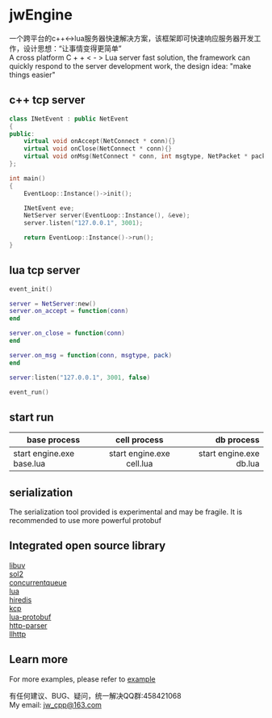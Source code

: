 # jwEngine  
一个跨平台的c++<->lua服务器快速解决方案，该框架即可快速响应服务器开发工作，设计思想：“让事情变得更简单”  
A cross platform C + + < - > Lua server fast solution, the framework can quickly respond to the server development work, the design idea: "make things easier"

## c++ tcp server  
```cpp
class INetEvent : public NetEvent
{
public:
    virtual void onAccept(NetConnect * conn){}
    virtual void onClose(NetConnect * conn){}
    virtual void onMsg(NetConnect * conn, int msgtype, NetPacket * pack){}
};

int main()
{
    EventLoop::Instance()->init();

    INetEvent eve;
    NetServer server(EventLoop::Instance(), &eve);
    server.listen("127.0.0.1", 3001);

    return EventLoop::Instance()->run();
}
```

## lua tcp server  
```lua
event_init()

server = NetServer:new()
server.on_accept = function(conn)
end

server.on_close = function(conn)
end

server.on_msg = function(conn, msgtype, pack)
end

server:listen("127.0.0.1", 3001, false)

event_run()
```

## start run  

| base process                   | cell process              |db process               |
| ------------------------------ |:-------------------------:| -----------------------:|
|    start engine.exe base.lua   | start engine.exe cell.lua | start engine.exe db.lua |


## serialization  
The serialization tool provided is experimental and may be fragile. It is recommended to use more powerful protobuf


## Integrated open source library  
[libuv](https://github.com/libuv/libuv)  
[sol2](https://github.com/ThePhD/sol2)  
[concurrentqueue](https://github.com/cameron314/concurrentqueue)  
[lua](https://github.com/lua/lua)  
[hiredis](https://github.com/redis/hiredis)  
[kcp](https://github.com/skywind3000/kcp)  
[lua-protobuf](https://github.com/starwing/lua-protobuf)  
[http-parser](https://github.com/nodejs/http-parser)  
[llhttp](https://github.com/nodejs/llhttp)  

## Learn more  
For more examples, please refer to [example](https://github.com/jwcpp/jwEngine/tree/master/example)

有任何建议、BUG、疑问，统一解决QQ群:458421068  
My email: jw_cpp@163.com
